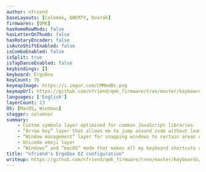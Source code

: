 ```yaml
---
author: nfriend
baseLayouts: [Colemak, QWERTY, Dvorak]
firmwares: [QMK]
hasHomeRowMods: false
hasLetterOnThumb: false
hasRotaryEncoder: false
isAutoShiftEnabled: false
isComboEnabled: false
isSplit: true
isTapDanceEnabled: false
keybindings: []
keyboard: ErgoDox
keyCount: 76
keymapImage: https://i.imgur.com/CMMmdBc.png
keymapUrl: https://github.com/nfriend/qmk_firmware/tree/master/keyboards/ergodox_ez/keymaps/nfriend
languages: ['English']
layerCount: 13
OS: [MacOS, Windows]
stagger: columnar
summary:  
    - Custom symbols layer optimised for common JavaScript libraries
    - “Arrow key” layer that allows me to jump around code without leaving the home row
    - “Window management” layer for snapping windows to certain areas of my monitor
    - Unicode emoji layer
    - “Windows” and “macOS” mode that makes all my keyboard shortcuts consistent across the two operating systems
title: "nfriend's ErgoDox EZ configuration"
writeup: https://github.com/nfriend/qmk_firmware/tree/master/keyboards/ergodox_ez/keymaps/nfriend/readme.md
---
```

